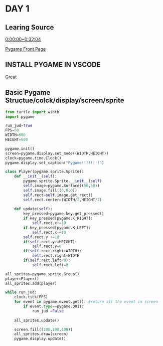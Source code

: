 # DAY 1

## Learing Source
[0:00:00~0:32:04](https://www.youtube.com/watch?v=61eX0bFAsYs&t=1347s)

[Pygame Front Page](https://www.pygame.org/docs/)

## INSTALL PYGAME IN VSCODE 
Great

## Basic Pygame Structue/colck/display/screen/sprite

```python
from turtle import width
import pygame

run_jud=True
FPS=60
WIDTH=600
HEIGHT=600

pygame.init()
screen=pygame.display.set_mode((WIDTH,HEIGHT))
clock=pygame.time.Clock()
pygame.display.set_caption("Pygame!!!!!!!!")

class Player(pygame.sprite.Sprite):
    def __init__(self):
        pygame.sprite.Sprite.__init__(self)
        self.image=pygame.Surface((50,50))
        self.image.fill((0,0,0))
        self.rect=self.image.get_rect()
        self.rect.center=(WIDTH/2,HEIGHT/2)
    
    def update(self):
        key_pressed=pygame.key.get_pressed()
        if key_pressed[pygame.K_RIGHT]:
            self.rect.x+=10
        if key_pressed[pygame.K_LEFT]:
            self.rect.x-=10
        self.rect.y +=10
        if(self.rect.y>=HEIGHT):
            self.rect.y=0
        if(self.rect.right>WIDTH):
            self.rect.right=WIDTH
        if(self.rect.left<0):
            self.rect.left=0

all_sprites=pygame.sprite.Group()
player=Player()
all_sprites.add(player)

while run_jud:
    clock.tick(FPS)
    for event in pygame.event.get(): #return all the event in screen
        if event.type==pygame.QUIT:
            run_jud =False
    
    all_sprites.update()

    screen.fill((100,100,100))
    all_sprites.draw(screen)
    pygame.display.update()
```
